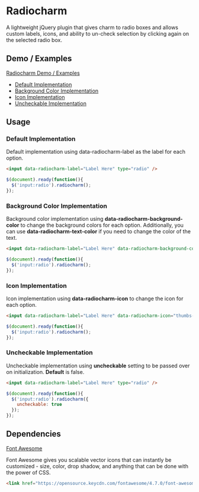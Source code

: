 # Radiocharm
A lightweight jQuery plugin that gives charm to radio boxes and allows custom labels, icons, and ability to un-check selection by clicking again on the selected radio box.

## Demo / Examples

[Radiocharm Demo / Examples](https://coynem.com/radiocharm/)

* [Default Implementation](https://coynem.com/radiocharm/#default_implementation)
* [Background Color Implementation](https://coynem.com/radiocharm/#background_color_implementation)
* [Icon Implementation](https://coynem.com/radiocharm/#icon_implementation)
* [Uncheckable Implementation](https://coynem.com/radiocharm/#uncheckable_implementation)

## Usage

### Default Implementation
Default implementation using data-radiocharm-label as the label for each option.

~~~ html
<input data-radiocharm-label="Label Here" type="radio" />
~~~

~~~ js
$(document).ready(function(){
  $('input:radio').radiocharm();
});
~~~

### Background Color Implementation
Background color implementation using **data-radiocharm-background-color** to change the background colors for each option. Additionally, you can use **data-radiocharm-text-color** if you need to change the color of the text.

~~~ html
<input data-radiocharm-label="Label Here" data-radiocharm-background-color="c9302c" type="radio" />
~~~

~~~ js
$(document).ready(function(){
  $('input:radio').radiocharm();
});
~~~

### Icon Implementation
Icon implementation using **data-radiocharm-icon** to change the icon for each option.

~~~ html
<input data-radiocharm-label="Label Here" data-radiocharm-icon="thumbs-up" type="radio" />
~~~

~~~ js
$(document).ready(function(){
  $('input:radio').radiocharm();
});
~~~

### Uncheckable Implementation
Uncheckable implementation using **uncheckable** setting to be passed over on initialization. **Default** is false.

~~~ html
<input data-radiocharm-label="Label Here" type="radio" />
~~~

~~~ js
$(document).ready(function(){
  $('input:radio').radiocharm({
    uncheckable: true
  });
});
~~~

## Dependencies

[Font Awesome](http://fontawesome.io)

Font Awesome gives you scalable vector icons that can instantly be customized - size, color, drop shadow, and anything that can be done with the power of CSS.

~~~ html
<link href="https://opensource.keycdn.com/fontawesome/4.7.0/font-awesome.min.css" rel="stylesheet" />
~~~
